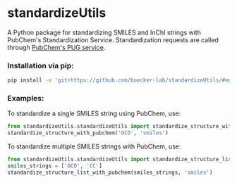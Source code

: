 # standardizeUtils
A Python package for standardizing SMILES and InChI strings with PubChem's Standardization Service.
Standardization requests are called through [PubChem's PUG service](https://pubchem.ncbi.nlm.nih.gov/docs/power-user-gateway).

### Installation via pip:
```bash
pip install -e 'git+https://github.com/boecker-lab/standardizeUtils/#egg=standardizeUtils'
```
### Examples:
To standardize a single SMILES string using PubChem, use:
```python
from standardizeUtils.standardizeUtils import standardize_structure_with_pubchem
standardize_structure_with_pubchem('OCO', 'smiles')
```

To standardize multiple SMILES strings with PubChem, use:
```python
from standardizeUtils.standardizeUtils import standardize_structure_list_with_pubchem
smiles_strings = ['OCO', 'CC']
standardize_structure_list_with_pubchem(smiles_strings, 'smiles')
```
